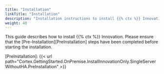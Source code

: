 ```yaml
---
title: "Installation"
linkTitle: "Installation"
description: "Installation instructions to install {{% ctx %}} Innovation on a single on-premise server without high availability (HA)."
weight: 40
---
```


This guide describes how to install {{% ctx %}} Innovation. Please ensure that the [Pre-Installation][PreInstallation] steps have been completed before starting the installation.

[PreInstallation]: {{< url path="Cortex.GettingStarted.OnPremise.InstallInnovationOnly.SingleServerWithoutHA.PreInstallation" >}}
